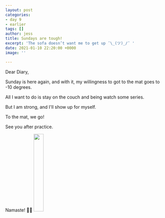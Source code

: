 ```yaml
---
layout: post
categories:
- day 9
- earlier
tags: []
author: jess
title: Sundays are tough!
excerpt: 'The sofa doesn’t want me to get up ¯\_(ツ)_/¯ '
date: 2021-01-10 22:20:00 +0000
image: ''

---
```

Dear Diary,

Sunday is here again, and with it, my willingness to got to the mat goes to -10 degrees.

All I want to do is stay on the couch and being watch some series.

But I am strong, and I'll show up for myself.

To the mat, we go!

See you after practice.

Namaste! 🧘‍♀️ <img width="25%" height="25%" src="{{site.url}}{{site.baseurl}}/assets/images/jess-signature.gif">